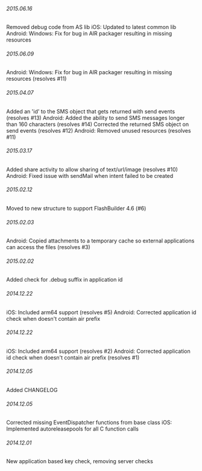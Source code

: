 

###### 2015.06.16

Removed debug code from AS lib
iOS: Updated to latest common lib
Android: Windows: Fix for bug in AIR packager resulting in missing resources


###### 2015.06.09

Android: Windows: Fix for bug in AIR packager resulting in missing resources (resolves #11)


###### 2015.04.07

Added an 'id' to the SMS object that gets returned with send events (resolves #13)
Android: Added the ability to send SMS messages longer than 160 characters (resolves #14)
Corrected the returned SMS object on send events (resolves #12)
Android: Removed unused resources (resolves #11)


###### 2015.03.17

Added share activity to allow sharing of text/url/image (resolves #10)
Android: Fixed issue with sendMail when intent failed to be created


###### 2015.02.12

Moved to new structure to support FlashBuilder 4.6 (#6)


###### 2015.02.03

Android: Copied attachments to a temporary cache so external applications can access the files (resolves #3)


###### 2015.02.02

Added check for .debug suffix in application id


###### 2014.12.22

iOS: Included arm64 support (resolves #5) 
Android: Corrected application id check when doesn't contain air prefix


###### 2014.12.22

iOS: Included arm64 support (resolves #2) 
Android: Corrected application id check when doesn't contain air prefix (resolves #1)


###### 2014.12.05

Added CHANGELOG


###### 2014.12.05

Corrected missing EventDispatcher functions from base class
iOS: Implemented autoreleasepools for all C function calls


###### 2014.12.01

New application based key check, removing server checks
